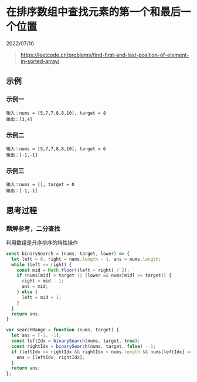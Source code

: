 # 在排序数组中查找元素的第一个和最后一个位置

2022/07/10

> <https://leetcode.cn/problems/find-first-and-last-position-of-element-in-sorted-array/>

## 示例

### 示例一

```text
输入：nums = [5,7,7,8,8,10], target = 8
输出：[3,4]
```

### 示例二

```text
输入：nums = [5,7,7,8,8,10], target = 6
输出：[-1,-1]
```

### 示例三

```text
输入：nums = [], target = 0
输出：[-1,-1]
```

## 思考过程

### 题解参考，二分查找

利用数组是升序排序的特性操作

```javascript
const binarySearch = (nums, target, lower) => {
  let left = 0, right = nums.length - 1, ans = nums.length;
  while (left <= right) {
    const mid = Math.floor((left + right) / 2);
    if (nums[mid] > target || (lower && nums[mid] >= target)) {
      right = mid - 1;
      ans = mid;
    } else {
      left = mid + 1;
    }
  }
  return ans;
}

var searchRange = function (nums, target) {
  let ans = [-1, -1];
  const leftIdx = binarySearch(nums, target, true);
  const rightIdx = binarySearch(nums, target, false) - 1;
  if (leftIdx <= rightIdx && rightIdx < nums.length && nums[leftIdx] === target && nums[rightIdx] === target) {
    ans = [leftIdx, rightIdx];
  }
  return ans;
};
```
